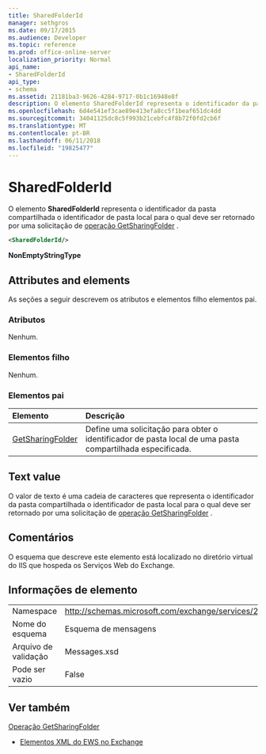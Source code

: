 ```yaml
---
title: SharedFolderId
manager: sethgros
ms.date: 09/17/2015
ms.audience: Developer
ms.topic: reference
ms.prod: office-online-server
localization_priority: Normal
api_name:
- SharedFolderId
api_type:
- schema
ms.assetid: 21181ba3-9626-4284-9717-0b1c16948e8f
description: O elemento SharedFolderId representa o identificador da pasta compartilhada o identificador de pasta local para o qual deve ser retornado por uma solicitação de operação GetSharingFolder.
ms.openlocfilehash: 6d4e541ef3cae89e413efa8cc5f1beaf651dc4dd
ms.sourcegitcommit: 34041125dc8c5f993b21cebfc4f8b72f0fd2cb6f
ms.translationtype: MT
ms.contentlocale: pt-BR
ms.lasthandoff: 06/11/2018
ms.locfileid: "19825477"
---
```

# <a name="sharedfolderid"></a>SharedFolderId

O elemento **SharedFolderId** representa o identificador da pasta compartilhada o identificador de pasta local para o qual deve ser retornado por uma solicitação de [operação GetSharingFolder](getsharingfolder-operation.md) . 
  
```xml
<SharedFolderId/>
```

 **NonEmptyStringType**
## <a name="attributes-and-elements"></a>Attributes and elements

As seções a seguir descrevem os atributos e elementos filho elementos pai.
  
### <a name="attributes"></a>Atributos

Nenhum.
  
### <a name="child-elements"></a>Elementos filho

Nenhum.
  
### <a name="parent-elements"></a>Elementos pai

|**Elemento**|**Descrição**|
|:-----|:-----|
|[GetSharingFolder](getsharingfolder.md) <br/> |Define uma solicitação para obter o identificador de pasta local de uma pasta compartilhada especificada.  <br/> |
   
## <a name="text-value"></a>Text value

O valor de texto é uma cadeia de caracteres que representa o identificador da pasta compartilhada o identificador de pasta local para o qual deve ser retornado por uma solicitação de [operação GetSharingFolder](getsharingfolder-operation.md) . 
  
## <a name="remarks"></a>Comentários

O esquema que descreve este elemento está localizado no diretório virtual do IIS que hospeda os Serviços Web do Exchange.
  
## <a name="element-information"></a>Informações de elemento

|||
|:-----|:-----|
|Namespace  <br/> |http://schemas.microsoft.com/exchange/services/2006/messages  <br/> |
|Nome do esquema  <br/> |Esquema de mensagens  <br/> |
|Arquivo de validação  <br/> |Messages.xsd  <br/> |
|Pode ser vazio  <br/> |False  <br/> |
   
## <a name="see-also"></a>Ver também



[Operação GetSharingFolder](getsharingfolder-operation.md)


- [Elementos XML do EWS no Exchange](ews-xml-elements-in-exchange.md)

